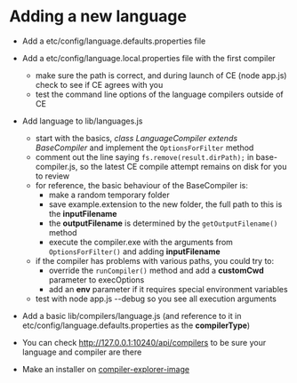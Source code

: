 # Adding a new language

* Add a etc/config/language.defaults.properties file
* Add a etc/config/language.local.properties file with the first compiler
  - make sure the path is correct, and during launch of CE (node app.js) check to see if CE agrees with you
  - test the command line options of the language compilers outside of CE
* Add language to lib/languages.js
  - start with the basics, *class LanguageCompiler extends BaseCompiler* and implement the `OptionsForFilter` method
  - comment out the line saying `fs.remove(result.dirPath);` in base-compiler.js, so the latest CE compile attempt remains on disk for you to review
  - for reference, the basic behaviour of the BaseCompiler is:
     - make a random temporary folder
     - save example.extension to the new folder, the full path to this is the **inputFilename**
     - the **outputFilename** is determined by the `getOutputFilename()` method
     - execute the compiler.exe with the arguments from `OptionsForFilter()` and adding **inputFilename**
  - if the compiler has problems with various paths, you could try to:
     - override the `runCompiler()` method and add a **customCwd** parameter to execOptions
     - add an **env** parameter if it requires special environment variables
  - test with node app.js --debug so you see all execution arguments

* Add a basic lib/compilers/language.js (and reference to it in etc/config/language.defaults.properties as the **compilerType**)

* You can check http://127.0.0.1:10240/api/compilers to be sure your language and compiler are there

* Make an installer on [compiler-explorer-image](https://github.com/mattgodbolt/compiler-explorer-image)
